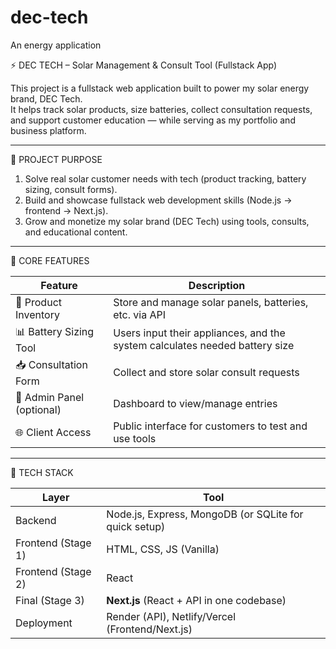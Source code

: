 # dec-tech

An energy application

⚡ DEC TECH – Solar Management & Consult Tool (Fullstack App)

This project is a fullstack web application built to power my solar energy brand, DEC Tech.  
It helps track solar products, size batteries, collect consultation requests, and support customer education — while serving as my portfolio and business platform.

---

🚀 PROJECT PURPOSE

1. Solve real solar customer needs with tech (product tracking, battery sizing, consult forms).
2. Build and showcase fullstack web development skills (Node.js → frontend → Next.js).
3. Grow and monetize my solar brand (DEC Tech) using tools, consults, and educational content.

---

📌 CORE FEATURES

| Feature                   | Description                                                                 |
| ------------------------- | --------------------------------------------------------------------------- |
| 🔧 Product Inventory      | Store and manage solar panels, batteries, etc. via API                      |
| 📊 Battery Sizing Tool    | Users input their appliances, and the system calculates needed battery size |
| 📥 Consultation Form      | Collect and store solar consult requests                                    |
| 🔐 Admin Panel (optional) | Dashboard to view/manage entries                                            |
| 🌐 Client Access          | Public interface for customers to test and use tools                        |

---

🧠 TECH STACK

| Layer              | Tool                                                  |
| ------------------ | ----------------------------------------------------- |
| Backend            | Node.js, Express, MongoDB (or SQLite for quick setup) |
| Frontend (Stage 1) | HTML, CSS, JS (Vanilla)                               |
| Frontend (Stage 2) | React                                                 |
| Final (Stage 3)    | **Next.js** (React + API in one codebase)             |
| Deployment         | Render (API), Netlify/Vercel (Frontend/Next.js)       |
